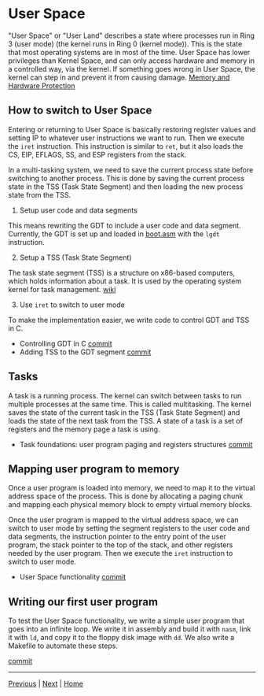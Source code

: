 # User Space

"User Space" or "User Land" describes a state where processes run in Ring 3 (user mode) (the kernel runs in Ring 0 (kernel mode)). This is the state that most operating systems are in most of the time. User Space has lower privileges than Kernel Space, and can only access hardware and memory in a controlled way, via the kernel. If something goes wrong in User Space, the kernel can step in and prevent it from causing damage. [Memory and Hardware Protection](./2_protected_mode.md#memory-and-hardware-protection)

## How to switch to User Space

Entering or returning to User Space is basically restoring register values and setting IP to whatever user instructions we want to run. Then we execute the `iret` instruction. This instruction is similar to `ret`, but it also loads the CS, EIP, EFLAGS, SS, and ESP registers from the stack.

In a multi-tasking system, we need to save the current process state before switching to another process. This is done by saving the current process state in the TSS (Task State Segment) and then loading the new process state from the TSS.

1. Setup user code and data segments

This means rewriting the GDT to include a user code and data segment. Currently, the GDT is set up and loaded in [boot.asm](../src/boot/boot.asm) with the `lgdt` instruction.

2. Setup a TSS (Task State Segment)

The task state segment (TSS) is a structure on x86-based computers, which holds information about a task. It is used by the operating system kernel for task management. [wiki](https://en.wikipedia.org/wiki/Task_state_segment)

3. Use `iret` to switch to user mode

To make the implementation easier, we write code to control GDT and TSS in C.

- Controlling GDT in C [commit](https://github.com/taikiy/kernel/commit/179c23dbee2cf3b89304606f1ed97447f3ca5cff)
- Adding TSS to the GDT segment [commit](https://github.com/taikiy/kernel/commit/018fc3a0de9570a2f883cf320131e387d8d8b861)

## Tasks

A task is a running process. The kernel can switch between tasks to run multiple processes at the same time. This is called multitasking. The kernel saves the state of the current task in the TSS (Task State Segment) and loads the state of the next task from the TSS. A state of a task is a set of registers and the memory page a task is using.

- Task foundations: user program paging and registers structures [commit](https://github.com/taikiy/kernel/commit/df3b99f09cc1f079a175de5b9ce8b35a83aff14d)

## Mapping user program to memory

Once a user program is loaded into memory, we need to map it to the virtual address space of the process. This is done by allocating a paging chunk and mapping each physical memory block to empty virtual memory blocks.

Once the user program is mapped to the virtual address space, we can switch to user mode by setting the segment registers to the user code and data segments, the instruction pointer to the entry point of the user program, the stack pointer to the top of the stack, and other registers needed by the user program. Then we execute the `iret` instruction to switch to user mode.

- User Space functionality [commit](https://github.com/taikiy/kernel/commit/f2254c355692ae00c262040abe6ba85f22984104)

## Writing our first user program

To test the User Space functionality, we write a simple user program that goes into an infinite loop. We write it in assembly and build it with `nasm`, link it with `ld`, and copy it to the floppy disk image with `dd`. We also write a Makefile to automate these steps.

[commit](https://github.com/taikiy/kernel/commit/a1b8407c727eec8c2bc35b38432c8c67fa9102b8)

---

[Previous](./11_file_system_virtual_file_system.md) | [Next](./13_calling_kernel_space_routines_from_user_space.md) | [Home](../README.md)
